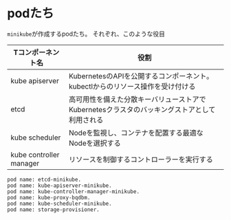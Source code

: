

# podたち

`minikube`が作成するpodたち。
それぞれ、このような役目

| Tコンポーネント名 | 役割 |
| --- | ---- |
| kube apiserver | KubernetesのAPIを公開するコンポーネント。kubectlからのリソース操作を受け付ける |
| etcd | 高可用性を備えた分散キーバリューストアでKubernetesクラスタのバッキングストアとして利用される |
| kube scheduler | Nodeを監視し、コンテナを配置する最適なNodeを選択する |
| kube controller manager | リソースを制御するコントローラーを実行する |



```
pod name: etcd-minikube.
pod name: kube-apiserver-minikube.
pod name: kube-controller-manager-minikube.
pod name: kube-proxy-bqdbm.
pod name: kube-scheduler-minikube.
pod name: storage-provisioner.
```

